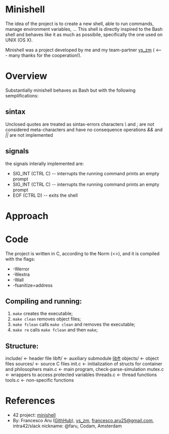 # Minishell
The idea of the project is to create a new shell, able to run commands, manage environment variables, ...
This shell is directly inspired to the Bash shell and behaves like it as much as possibile, specifically the one used on UNIX (OS X).

Minishell was a project developed by me and my team-partner [ys_zm](https://github.com/ys-zm) ( <--- many thanks for the cooperation!).


# Overview
Substantially minishell behaves as Bash but with the following semplifications:
## sintax
Unclosed quotes are treated as sintax-errors
characters *\\* and *;* are not considered meta-characters and have no consequence
operations *&&* and *||* are not implemented

## signals
the signals interally implemented are:
- SIG_INT (CTRL C)  -- interrupts the running command prints an empty prompt
- SIG_INT (CTRL C)  -- interrupts the running command prints an empty prompt
- EOF (CTRL D)  -- exits the shell

# Approach
# Code
The project is written in C, according to the Norm (<<LINK>>), and it is compiled with the flags:
- -Werror
- -Wextra
- -Wall
- -fsanitize=address

## Compiling and running:
1. `make`    creates the executable;
1. `make clean`    removes object files;
1. `make fclean`    calls `make clean` and removes the executable;
1. `make re`    calls `make fclean` and then `make`;

## Structure:
include/           <- header file
libft/             <- auxiliary submodule [libft](https://github.com/Orpheus-3145/Libft)
objects/           <- object files
sources/           <- source C files
        init.c    <- initialization of structs for container and philosophers
        main.c    <- main program, check-parse-simulation
        mutex.c   <- wrappers to access protected variables
        threads.c <- thread functions
        tools.c   <- non-specific functions

# References
- 42 project: [minishell](https://cdn.intra.42.fr/pdf/pdf/99970/en.subject.pdf)
- By: Francesco Aru ([GithHub](https://github.com/Orpheus-3145)), [ys_zm](https://github.com/ys-zm), francesco.aru25@gmail.com, intra42/slack nickname: @faru, Codam, Amsterdam